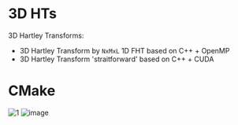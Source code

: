 # 3D HTs
3D Hartley Transforms:
 - 3D Hartley Transform by `NxMxL` 1D FHT based on C++ + OpenMP
 - 3D Hartley Transform 'straitforward' based on C++ + CUDA

# CMake
![1](https://user-images.githubusercontent.com/39338008/174499863-f78ba4b3-b77f-4632-824e-96dc84fbb19d.png)
![image](https://user-images.githubusercontent.com/39338008/174499925-88572b55-ea78-42ca-a4c5-7f2609570bb0.png)
